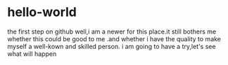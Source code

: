 # hello-world
the first step on github
well,i am a newer for this place.it still bothers me whether this could be good to me .and whether i have the quality to make myself a well-kown and skilled person. i am going to have a try,let's see what will happen
